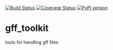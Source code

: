 [![Build Status](https://travis-ci.org/holmrenser/gff_toolkit.svg)](https://travis-ci.org/holmrenser/gff_toolkit)
[![Coverage Status](https://coveralls.io/repos/holmrenser/gff_toolkit/badge.svg?branch=master&service=github)](https://coveralls.io/github/holmrenser/gff_toolkit?branch=master)
[![PyPI version](https://badge.fury.io/py/gff_toolkit.svg)](https://badge.fury.io/py/gff_toolkit)
# gff_toolkit
tools for handling gff files
